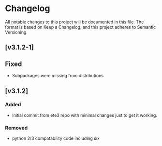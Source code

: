 # Changelog
All notable changes to this project will be documented in this file.
The format is based on Keep a Changelog,
and this project adheres to Semantic Versioning.


## [v3.1.2-1]
## Fixed
- Subpackages were missing from distributions


## [v3.1.2]
### Added
- Initial commit from ete3 repo with minimal changes just to get it working.
### Removed
- python 2/3 compatability code including six
